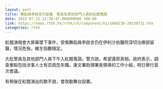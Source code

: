 ```yaml
---
layout: post
title: 舞蹈員李啟言仍留醫　警員及其他部門人員到紅館蒐證
date: 2022-07-31 22:30:47.000000000 +08:00
link: https://news.rthk.hk/rthk/ch/component/k2/1660238-20220731.htm
categories: rthk
---
```


紅館演唱會大屏幕墜下事件，受傷舞蹈員李啟言仍在伊利沙伯醫院深切治療部留醫，情況危殆，維生指數穩定。

大批警員及其他部門人員下午入紅館蒐證。警方說，希望還原真相。政府表示，調查重點包括涉事人士有否疏忽失職。康文署助理署長領導的工作小組，明日舉行首次會議。

有稍後在紅館演出的歌手說，會改動舞台設置。
